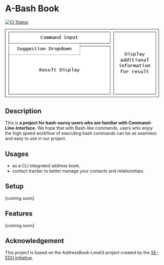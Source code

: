 # A-Bash Book

[![CI Status](https://github.com/se-edu/addressbook-level3/workflows/Java%20CI/badge.svg)](https://github.com/AY2021S2-CS2103T-T12-3/tp/actions)

![Ui](docs/images/Ui.png)

## Description

This is **a project for bash-savvy users who are familiar with Command-Line-Interface.** We hope that with Bash-like commands, users who enjoy the high speed workflow of executing bash commands can be as seamless and easy to use in our project.

## Usages
* as a CLI integrated address book.
* contact tracker to better manage your contacts and relationships.

## Setup 
[coming soon]

## Features 
[coming soon]

## Acknowledgement
This project is based on the AddressBook-Level3 project created by the [SE-EDU initiative](https://se-education.org/).
